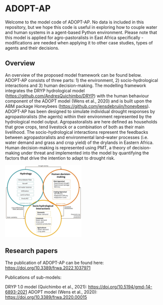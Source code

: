 # ADOPT-AP

Welcome to the model code of ADOPT-AP. No data is included in this repository, but we hope this code is useful in exploring how to couple water and human systems in a agent-based Python environment. Please note that this model is applied for agro-pastoralists in East Africa specifically - modifications are needed when applying it to other case studies, types of agents and their decisions.

## Overview

An overview of the proposed model framework can be found below. ADOPT-AP consists of three parts: 1) the environment, 2) socio-hydrological interactions and 3) human decision-making. The modelling framework integrates the DRYP hydrological model (https://github.com/AndresQuichimbo/DRYP) with the human behaviour component of the ADOPT model (Wens et al., 2020) and is built upon the ABM package Honeybees (https://github.com/jensdebruijn/honeybees). ADOPT-AP has been designed to simulate individual drought responses by agropastoralists (the agents) within their environment represented by the hydrological model output. Agropastoralists are here defined as households that grow crops, tend livestock or a combination of both as their main livelihood. The socio-hydrological interactions represent the feedbacks between agropastoralists and environmental land–water processes (i.e. water demand and grass and crop yield) of the drylands in Eastern Africa. Human decision-making is represented using PMT, a theory of decision-making under threat and implemented into the model by quantifying the factors that drive the intention to adapt to drought risk.

<img src="https://github.com/istreefkerk/ADOPT-AP/blob/f733ff79541852e9a26fc08c47ac5b1197656e9e/docs/Figure_1.jpg" width=50% height=50%>

## Research papers

The publication of ADOPT-AP can be found here:
https://doi.org/10.3389/frwa.2022.1037971

Publications of sub-models:

DRYP 1.0 model (Quichimbo et al., 2021): https://doi.org/10.5194/gmd-14-6893-2021
ADOPT model (Wens et al., 2020): https://doi.org/10.3389/frwa.2020.00015
